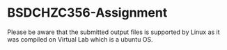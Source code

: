 # BSDCHZC356-Assignment

Please be aware that the submitted output files is supported by Linux as it was compiled on Virtual Lab which is a ubuntu OS.
